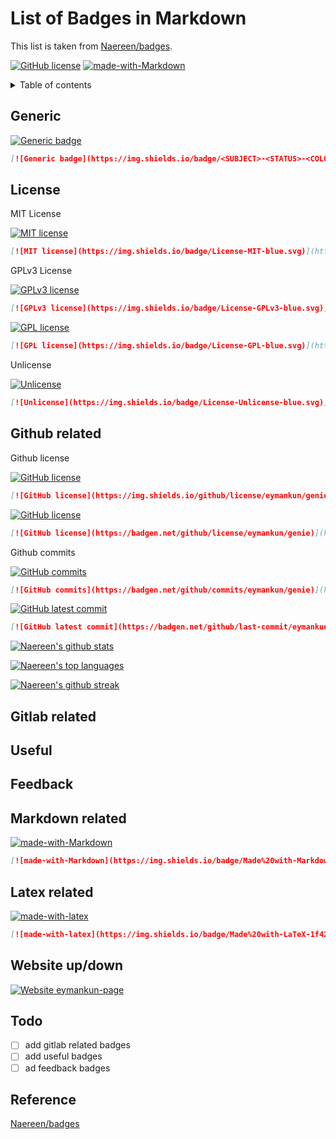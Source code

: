 # List of Badges in Markdown

This list is taken from [Naereen/badges](https://github.com/Naereen/badges).

[![GitHub license](https://img.shields.io/github/license/eymankun/genie)](https://github.com/eymankun/genie/blob/main/LICENSE)
[![made-with-Markdown](https://img.shields.io/badge/Made%20with-Markdown-1f425f.svg)](http://commonmark.org)

<details>
<summary>Table of contents</summary>

- [Generic](#generic)
- [License](#license)
- [Github related](#github-related)
- [Gitlab related](#gitlab-related)
- [Useful](#useful)
- [Feedback](#feedback)
- [Markdown related](#markdown-related)
- [Latex related](#latex-related)
- [Website up/down](#website-updown)
- [Todo](#todo)
- [Reference](#reference)

</details>

## Generic

[![Generic badge](https://img.shields.io/badge/<SUBJECT>-<STATUS>-<COLOR>.svg)](https://shields.io/)

```markdown
[![Generic badge](https://img.shields.io/badge/<SUBJECT>-<STATUS>-<COLOR>.svg)](https://shields.io/)
```

## License

MIT License

[![MIT license](https://img.shields.io/badge/License-MIT-blue.svg)](https://lbesson.mit-license.org/)

```markdown
[![MIT license](https://img.shields.io/badge/License-MIT-blue.svg)](https://lbesson.mit-license.org/)
```

GPLv3 License

[![GPLv3 license](https://img.shields.io/badge/License-GPLv3-blue.svg)](http://perso.crans.org/besson/LICENSE.html)

```markdown
[![GPLv3 license](https://img.shields.io/badge/License-GPLv3-blue.svg)](http://perso.crans.org/besson/LICENSE.html)
```

[![GPL license](https://img.shields.io/badge/License-GPL-blue.svg)](http://perso.crans.org/besson/LICENSE.html)

```markdown
[![GPL license](https://img.shields.io/badge/License-GPL-blue.svg)](http://perso.crans.org/besson/LICENSE.html)
```

Unlicense

[![Unlicense](https://img.shields.io/badge/License-Unlicense-blue.svg)](https://unlicense.org/)

```markdown
[![Unlicense](https://img.shields.io/badge/License-Unlicense-blue.svg)](https://unlicense.org/)
```

## Github related

Github license

[![GitHub license](https://img.shields.io/github/license/eymankun/genie)](https://github.com/eymankun/genie/blob/main/LICENSE)

```markdown
[![GitHub license](https://img.shields.io/github/license/eymankun/genie)](https://github.com/eymankun/genie/blob/main/LICENSE)
```

[![GitHub license](https://badgen.net/github/license/eymankun/genie)](https://github.com/eymankun/genie/blob/main/LICENSE)

```markdown
[![GitHub license](https://badgen.net/github/license/eymankun/genie)](https://github.com/eymankun/genie/blob/main/LICENSE)
```

Github commits

[![GitHub commits](https://badgen.net/github/commits/eymankun/genie)](https://GitHub.com/eymankun/genie/commit/)

```markdown
[![GitHub commits](https://badgen.net/github/commits/eymankun/genie)](https://GitHub.com/eymankun/genie/commit/)
```

[![GitHub latest commit](https://badgen.net/github/last-commit/eymankun/genie)](ttps://GitHub.com/eymankun/genie/commit/)

```markdown
[![GitHub latest commit](https://badgen.net/github/last-commit/eymankun/genie)](ttps://GitHub.com/eymankun/genie/commit/)
```

[![Naereen's github stats](https://github-readme-stats.vercel.app/api?username=eymankun&theme=blue-green)](https://github.com/anuraghazra/github-readme-stats)

[![Naereen's top languages](https://github-readme-stats.vercel.app/api/top-langs/?username=eymankun&theme=blue-green)](https://github.com/anuraghazra/github-readme-stats)

[![Naereen's github streak](https://github-readme-streak-stats.herokuapp.com/?user=eymankun&theme=blue-green)](https://github.com/DenverCoder1/github-readme-streak-stats)

## Gitlab related

## Useful

## Feedback

## Markdown related

[![made-with-Markdown](https://img.shields.io/badge/Made%20with-Markdown-1f425f.svg)](http://commonmark.org)

```markdown
[![made-with-Markdown](https://img.shields.io/badge/Made%20with-Markdown-1f425f.svg)](http://commonmark.org)
```

## Latex related

[![made-with-latex](https://img.shields.io/badge/Made%20with-LaTeX-1f425f.svg)](https://www.latex-project.org/)

```markdown
[![made-with-latex](https://img.shields.io/badge/Made%20with-LaTeX-1f425f.svg)](https://www.latex-project.org/)
```

## Website up/down

[![Website eymankun-page](https://img.shields.io/website-up-down-green-red/http/eymankun.gitlab.io/bio-page.svg)](https://eymankun.gitlab.io/bio-page/)

## Todo

- [ ] add gitlab related badges
- [ ] add useful badges
- [ ] ad feedback badges

## Reference

[Naereen/badges](https://github.com/Naereen/badges)
